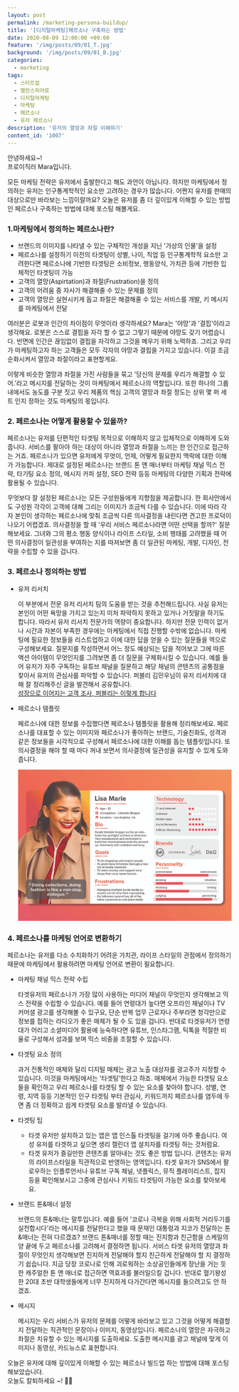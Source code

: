 ```yaml
---
layout: post
permalink: /marketing-persona-buildup/
title: '[디지털마케팅]페르소나 구축하는 방법'
date: 2020-08-09 12:00:00 +09:00
feature: '/img/posts/09/01_T.jpg'
background: '/img/posts/09/01_B.jpg'
categories:
  - marketing
tags:
  - 스타트업
  - 밸런스히어로
  - 디지털마케팅
  - 마케팅
  - 페르소나
  - 유저 페르소나
description: '유저의 열망과 좌절 이해하기'
content_id: '1007'
---
```


안녕하세요~!<br>
프로이직러 Mara입니다.

모든 마케팅 전략은 유저에서 출발한다고 해도 과언이 아닙니다. 하지만 마케팅에서 정의하는 유저는 인구통계학적인 요소만 고려하는 경우가 많습니다. 어쩐지 유저를 판매의 대상으로만 바라보는 느낌이랄까요? 오늘은 유저를 좀 더 깊이있게 이해할 수 있는 방법인 페르소나 구축하는 방법에 대해 포스팅 해볼게요.

### 1.마케팅에서 정의하는 페르소나란?

- 브랜드의 이미지를 나타낼 수 있는 구체적인 개성을 지닌 '가상의 인물'을 설정
- 페르소나를 설정하기 이전의 타겟팅이 성별, 나이, 직업 등 인구통계학적 요소만 고려한다면 페르소나에 기반한 타겟팅은 소비정보, 행동양식, 가치관 등에 기반한 입체적인 타겟팅이 가능
- 고객의 열망(Aspirtation)과 좌절(Frustration)을 정의
- 고객의 어려움 중 자사가 해결해줄 수 있는 문제를 정의
- 고객의 열망은 실현시키게 돕고 좌절은 해결해줄 수 있는 서비스를 개발, 키 메시지를 마케팅에서 전달

여러분은 로봇과 인간의 차이점이 무엇이라 생각하세요? Mara는 '야망'과 '결핍'이라고 생각해요. 로봇은 스스로 결핍을 자각 할 수 없고 그렇기 때문에 야망도 갖기 어렵습니다. 반면에 인간은 끊임없이 결핍을 자각하고 그것을 메우기 위해 노력하죠. 그리고 우리가 마케팅하고자 하는 고객들은 모두 각자의 야망과 결핍을 가지고 있습니다. 이걸 조금 순화시켜서 열망과 좌절이라고 표현할게요. <br>

이렇게 비슷한 열망과 좌절을 가진 사람들을 묶고 '당신의 문제를 우리가 해결할 수 있어.'라고 메시지를 전달하는 것이 마케팅에서 페르소나의 역할입니다. 또한 하나의 그룹 내에서도 농도를 구분 짓고 우리 제품의 핵심 고객의 열망과 좌절 정도는 상위 몇 퍼 세트 인지 정하는 것도 마케팅의 몫입니다.  

### 2. 페르소나는 어떻게 활용할 수 있을까?

페르소나는 유저를 단편적인 타겟팅 목적으로 이해하지 않고 입체적으로 이해하게 도와줍니다. 서비스를 팔아야 하는 대상이 아니라 열망과 좌절을 느끼는 한 인간으로 접근하는 거죠. 페르소나가 있으면 유저에게 무엇이, 언제, 어떻게 필요한지 맥락에 대한 이해가 가능합니다. 제대로 설정된 페르소나는 브랜드 톤 앤 매너부터 마케팅 채널 믹스 전략, 타기팅 요소 정의, 메시지 카피 설정, SEO 전략 등등 마케팅의 다양한 기획과 전략에 활용될 수 있습니다.

무엇보다 잘 설정된 페르소나는 모든 구성원들에게 지향점을 제공합니다. 한 회사안에서도 구성원 각각이 고객에 대해 그리는 이미지가 조금씩 다를 수 있습니다. 이에 따라 각자 본인이 생각하는 페르소나에 맞춰 조금씩 다른 의사결정을 내린다면 견고한 프로덕이 나오기 어렵겠죠. 의사결정을 할 때 '우리 서비스 페르소나라면 어떤 선택을 할까?' 질문해보세요. 그녀와 그의 평소 행동 양식이나 라이프 스타일, 소비 행태를 고려했을 때 어떤 의사결정이 일관성을 부여하는 지를 따져보면 좀 더 일관된 마케팅, 개발, 디자인, 전략을 수립할 수 있을 겁니다.

### 3. 페르소나 정의하는 방법

- 유저 리서치

  이 부분에서 전문 유저 리서치 팀의 도움을 받는 것을 추천해드립니다. 사실 유저는 본인이 어떤 욕망을 가지고 있는지 미처 파악하지 못하고 있거나 거짓말을 하기도 합니다. 따라서 유저 리서치 전문가의 역량이 중요합니다. 하지만 전문 인력이 없거나 시간과 자본이 부족한 경우에는 마케팅에서 직접 진행할 수밖에 없습니다.
  마케팅에 필요한 정보들을 리스트업하고 이에 대한 답을 얻을 수 있는 질문들을 역으로 구성해보세요. 질문지를 작성하면서 어느 정도 예상되는 답을 적어보고 그에 따른 액션 아이템이 무엇인지를 그려보면 좀 더 질문을 구체화시킬 수 있습니다. 예를 들어 유저가 자주 구독하는 유튜브 채널을 질문하고 해당 채널의 콘텐츠의 공통점을 찾아서 유저의 관심사를 파악할 수 있습니다.
  퍼블리 김민우님이 유저 리서치에 대해 잘 정리해주신 글을 발견해서 공유합니다. <br>
  [성장으로 이어지는 고객 조사, 퍼블리는 이렇게 합니다](https://publy.co/content/4484?s=cwazjn)

- 페르소나 템플릿

  페르소나에 대한 정보를 수집했다면 페르소나 템플릿을 활용해 정리해보세요. 페르소나를 대표할 수 있는 이미지와 페르소나가 좋아하는 브랜드, 기술친화도, 성격과 같은 정보들을 시각적으로 구성해서 페르소나에 대한 이해를 돕는 템플릿입니다. 또 의사결정을 해야 할 때 마다 꺼내 보면서 의사결정에 일관성을 유지할 수 있게 도와줍니다.        

  ![이미지1](/img/posts/09/1.PNG)

### 4. 페르소나를 마케팅 언어로 변환하기   

페르소나는 유저를 다소 수치화하기 어려운 가치관, 라이프 스타일의 관점에서 정의하기 때문에 마케팅에서 활용하려면 마케팅 언어로 변환이 필요합니다.

- 마케팅 채널 믹스 전략 수립

  타겟유저의 페르소나가 가장 많이 사용하는 미디어 채널이 무엇인지 생각해보고 믹스 전략을 수립할 수 있습니다. 예를 들어 연령대가 높다면 오프라인 채널이나 TV 커머셜 광고를 생각해볼 수 있구요, 단순 반복 업무 근로자나 주부라면 청각만으로 정보를 접하는 라디오가 좋은 매체가 될 수 도 있을 겁니다. 반대로 타겟유저가 연령대가 어리고 소셜미디어 활용에 능숙하다면 유튜브, 인스타그램, 틱톡을 적절한 비율로 구성해서 성과를 보며 믹스 비중을 조절할 수 있습니다.

- 타겟팅 요소 정의

  과거 전통적인 매체와 달리 디지털 매체는 광고 노출 대상자를 광고주가 지정할 수 있습니다. 이것을 마케팅에서는 '타겟팅'한다고 하죠. 매체에서 가능한 타겟팅 요소들을 확인하고 우리 페르소나를 타겟팅 할 수 있는 요소를 찾아야 합니다. 성별, 연령, 지역 등등 기본적인 인구 타겟팅 부터 관심사, 키워드까지 페르소나를 염두에 두면 좀 더 정확하고 쉽게 타겟팅 요소를 발라낼 수 있습니다.

- 타겟팅 팁

  - 타겟 유저만 설치하고 있는 앱은 앱 인스톨 타겟팅을 걸기에 아주 좋습니다. 여성 유저를 타겟하고 싶으면 생리 캘린더 앱 설치자를 타겟팅 하는 것처럼요.
  - 타겟 유저가 즐길만한 콘텐츠를 알아내는 것도 좋은 방법 입니다. 콘텐츠는 유저의 라이프스타일을 직관적으로 반영하는 영역입니다. 타겟 유저가 SNS에서 팔로우하는 인플루언서나 유튜브 구독 채널, 넷플릭스, 뮤직 플레이리스트, 잡지 등을 확인해보시고 그중에 관심사나 키워드 타겟팅이 가능한 요소를 찾아보세요.

- 브랜드 톤&매너 설정

  브랜드의 톤&매너는 말투입니다. 예를 들어 '코로나 극복을 위해 사회적 거리두기를 실천합시다'라는 메시지를 전달한다고 했을 때 문재인 대통령과 지코가 전달하는 톤&매너는 전혀 다르겠죠? 브랜드 톤&매너를 정할 때는 진지함과 친근함을 스케일의 양 끝에 두고 페르소나를 고려해서 결정하면 됩니다. 서비스 타겟 유저의 열망과 좌절이 무엇인지 생각해보면 진지하게 전달해야 할지 친근하게 전달해야 할 지 결정하기 쉽습니다. 지금 당장 코로나로 인해 괴로워하는 소상공인들에게 장난을 거는 듯한 캐주얼한 톤 앤 매너로 접근하면 역효과를 불러일으킬 겁니다. 반대로 혈기왕성한 20대 초반 대학생들에게 너무 진지하게 다가간다면 메시지를 들으려고도 안 하겠죠.

- 메시지

  메시지는 우리 서비스가 유저의 문제를 어떻게 바라보고 있고 그것을 어떻게 해결할지 전달하는 직관적인 문장이나 이미지, 동영상입니다. 페르소나의 열망은 자극하고 좌절은 치유할 수 있는 메시지를 도출하세요. 도출한 메시지를 광고 채널에 맞게 이미지나 동영상, 카드뉴스로 표현합니다.  

오늘은 유저에 대해 깊이있게 이해할 수 있는 페르소나 빌드업 하는 방법에 대해 포스팅 해보았습니다.<br>오늘도 칼퇴하세요 ~!  🙋‍♀️
